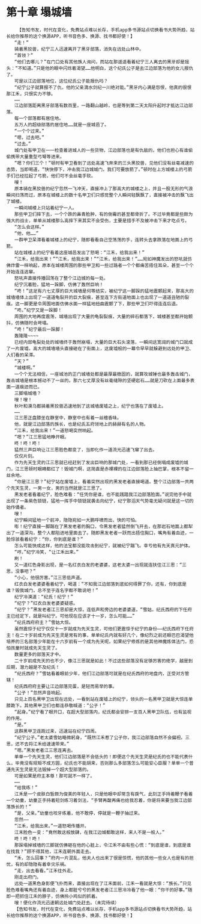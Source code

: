 # 第十章 塌城墙
        【告知书友，时代在变化，免费站点难以长存，手机app多书源站点切换看书大势所趋，站长给你推荐的这个换源APP，听书音色多、换源、找书都好使！】
       “走！”
       骑着黑狡兽，纪宁三人迅速离开了黑牙部落，消失在远处山林中。
       “首领？”
       “他们去哪儿？”在门口处有其他族人询问，而站在那遥遥看着纪宁三人离去的黑牙却是摇头：“不知道。”只是他的眼中闪烁着渴望……他明白，这个纪氏公子是去江边部落为他的女儿报仇了。
       可是以江边部落地位，这位纪氏公子能报仇吗？
       “纪宁公子就算报不了仇，他的父亲滴水剑纪一川绝对能。”黑牙内心满是怨恨，他真的很恨那江禾，只恨实力不够。
       ……
       江边部落距离黑牙部落有数百里，一路翻山越岭，也是等到第二天太阳升起时才抵达江边部落。
       每一个部落都有居住地。
       五万人的超级部落的居住地……就是一座城邑了。
       “一个个过来。”
       “嗯，过去吧。”
       “过去。”
       城门处有甲卫在一一检查着进城人的一些货物，江边部落也是有仇敌的，他们也担心有谁偷偷携带大量重型弓弩等进来。
       “嗯？你们三个！”顿时有甲卫看到了远处高速飞奔来的三头黑狡兽，见他们没有丝毫减速的态势，当即喝道，“快快停下，冲击我江边城城门，我们可要放箭了。”顿时在上方城楼上的弓箭手们已经拉起了弓箭，他们可不会丝毫手软。
       嗖！
       原本骑在黑狡兽的纪宁忽然一飞冲天，直接冲上了那高大的城楼之上，并且一股无形的气浪瞬间扫荡而过，原本在城楼上的数十名甲卫们只感觉整个人瞬间轻飘飘了，直接被冲击的飘飞出了城楼。
       一瞬间城楼上只站着纪宁一人。
       那些甲卫们摔下去，一个个跌的鼻青脸肿，有的倒霉的甚至都骨折了。不过毕竟都是些颇为强大的战士，单单从城楼那么高摔下来其实不会受伤，主要是措手不及被冲击下来才吃点亏。
       “怎么会这样。”
       “他，他……”
       一群甲卫呆滞看着城楼上的纪宁，随即看看自己空荡荡的手，连转头去拿跌落在地面上的弓箭。
       站在城楼上的纪宁看着这座城邑发出了怒喝：“江禾，给我出来！”
       “江禾，给我出来！”“江禾，给我出来！”“江禾，给我出来！”……宛如神魔发出的怒吼就仿佛炸雷一样响起，原本在城楼周围的那些甲卫和一些过路者一个个都痛苦捂住耳朵，甚至一个个开始连连逃窜。
       怒吼声直接传播回荡在了整个江边城的每一处。
       纪宁沉着脸，猛地一跺脚，仿佛了轰然巨响！
       “咚！”这足有六七丈厚的巨大城墙是何等结实，被纪宁这一脚跺的猛地震颤起来，那高大的城墙墙体上出现了一道道龟裂开的巨大裂痕，甚至连下方街道地面上也出现了一道道丑陋的裂痕。这一脚更是令周围地面仿佛水面一样猛地扭曲震颤了下，那些甲卫们吓得连连后退。
       “咚。”纪宁又是一跺脚！
       周围的大地再度震荡，城墙出现了大量的龟裂裂痕，大量的碎石都落下，城楼甚至都开始颤抖，仿佛随时会垮塌。
       “咚！”纪宁最后一跺脚！
       轰隆隆~~~~
       已经内部龟裂处处的城墙终于轰然崩塌，大量的巨大石头滚落，一瞬间这宽阔的城门口就成了一片废墟。高大的城墙墙头直接砸在了街面上，这废墟般的一幕令早早就躲避到远处的甲卫、人们看的呆滞。
       “天？”
       “城楼啊。”
       一个个无法相信，一座城池的正门城墙处都是最厚最稳固的，就算攻城锤也最多轰击城门，轰击城墙是根本撼动不了一丝的。那六七丈厚没有丝毫缝隙的坚硬岩石……就是刀砍在上面最多表面一道痕迹而已。
       三脚塌城墙？
       嗖！嗖！
       秋叶和漠乌都骑着黑狡兽迅速地到了这城墙废墟之上，纪宁也落在了废墟上。
       ……
       江三思正盘膝坐在静室中，静室中也有着一丝檀香味。
       他，就是江边部落的族长，也是纪氏五府领地上的赫赫有名的人物。
       “江禾，给我出来！”一道怒喝突然响起。
       “嗯？”江三思猛地睁开眼。
       咚！咚！咚！
       猛然三声巨响让江三思脸色都变了，当即化作一道流光迅速飞窜了出去。
       仅仅片刻。
       作为先天生灵的江三思就已经赶到了发出巨响的那城门处，一看到那已经倒塌成废墟的城门，江三思顿时眼睛都红了！毁城门啊，这简直是赤裸裸的在江边部落脸上抽巴掌，根本不留一丝余地。
       “你是江三思？”纪宁站在废墟上，看着突然出现的黑发老者直接喝道。整个江边部落一共两个先天生灵，一男一女，男的当然就是江三思了。
       黑发老者看着纪宁，脸色难看：“任凭你是谁，也不能践踏我江边部落脸面。”说完他手中就出现了一条紫色锁链，猛地一挥手中锁链就袭击向纪宁，纪宁那滔天气势毫无疑问就是这一切的始作俑者。
       嗖！
       纪宁瞬间猛地一个前冲，隐隐宛如一大鹏呼啸而出，快的可怕。
       嘭！纪宁直接一脚踹在了黑发老者的胸口，令黑发老者猛然倒飞开去，在那岩石地面上都犁出了一道深沟，整个人都陷进地里面去了。随即黑发老者一跃而出捂住胸口，嘴角有着血迹，一脸惊骇看着纪宁：“你，你到底是谁？”
       怎么可能快成这样，他的法宝都没能攻击到纪宁，就被纪宁踹飞。幸亏他有先天真元护体。
       “哼。”纪宁冷笑，“让江禾出来。”
       刷！
       又一道红色身影出现，是一名红衣白发的老婆婆，这老太婆一出现就连扶住江三思：“三思，没事吧？”
       “小心，他很厉害。”江三思低声道。
       红衣白发老婆婆看着纪宁，喝道：“不知我江边部落到底如何得罪了你，还有，你到底是谁？毁我城门，总不至于连名字都不敢说吧！”
       纪宁冷漠道：“纪氏！纪宁！”
       “纪宁？”红衣白发老婆婆疑惑。
       “纪宁？”黑发老者江三思却是大惊，连低声和旁边的老婆婆道，“雪姑，纪氏西府的下任府主已经定下，就是叫纪宁。可他现在应该才十一岁，怎么可能……”
       “纪氏西府府主？”雪姑大惊。
       虽然震惊于纪宁仅仅十一岁就成为先天生灵，可他们更震惊于纪宁的身份——纪氏西府下任府主！在二十岁前成为先天生灵是常有的事，单单纪氏内就有好几个，像纪烈之前还眼巴巴渴望他培养的三名部落少年能在十六岁前有一个成为先天呢。如果纪宁修炼的是其他神魔炼体法门，恐怕孩童时就成先天生灵了。
       数量更多的部落天才中。
       二十岁前成先天的也不少，像江三思就是如此！不过这些部落没有足够厉害的绝学，越是到后期，潜力越是不及纪氏！
       “纪氏西府？”雪姑看着眼前少年，他们江边部落可就是在纪氏西府的地盘内，正受对方管辖！
       纪氏西府府主要让江边部落完蛋，是轻而易举的事。
       “公子！”忽然声音响起。
       只见上百名黑甲卫出现在远处，一看到站在废墟上的纪宁，领头的一名黑甲卫就是大惊连单膝跪下。其他黑甲卫们也都连恭敬喊道：“公子！”
       “起身。”纪宁看了眼开口，在超大型部落内，纪氏都会安排一支百人黑甲卫队伍，也有监视的作用。
       “是。”
       这群黑甲卫连跑过来，迅速站在纪宁四周。
       “纪宁公子。”老太婆雪姑略微躬身，“既然江禾惹了公子你，我江边部落自然不会偏袒。三思，还不去将江禾给速速带来。”
       “嗯。”黑发老者江三思连离去。
       单单一个先天生灵，他们江边部落是不会低头的！即便这个先天生灵是纪氏的也不能代表什么，毕竟没有规矩不成方圆，纪氏也不能胡来，否则那么多部落怎么可能安心臣服？单单一个普通先天生灵是无法毁掉一个超大型部落的。
       可是如果是府主本尊！那可就不一样了。
       ……
       “给我练！”
       江禾是一个皮肤白皙颇为俊美的年轻人，只是他眼中却常含有戾气，此刻正手持着鞭子看着一个幼童，幼童正手持着短剑练习着剑法，“手臂再酸再痛也给我忍着，你是将来要当我江边部落族长的！”
       “是，父亲。”幼童也咬牙练着，他不敢停，停就是一鞭子抽过来。
       忽然——
       “江禾，给我出来。”一道怒喝传播开。
       江禾脸色一变：“竟然敢这般放肆，在我江边城都敢这样，来人不是一般人。”
       咚！咚！咚！
       那跺塌掉城墙的三脚就仿佛砸在他的心脏上，令江禾不由有些心慌：“到底是谁，到底是谁在找我？”顾不得其他，江禾连朝外面走去。
       “禾，怎么回事？”府内一片混乱，他夫人也出来了很是惊慌，他的其他一些女人也是有的担忧，有的却隐隐有着幸灾乐祸。
       “走，出去看看。”江禾往外走。
       刚走出府门。
       远处一道黑色身影便飞扑而来，直接出现在了江禾面前，江禾一看就是大惊：“族长。”只见脸色难看嘴角还有着血迹，身上都脏兮兮的黑发老者江三思冷冷看了他一眼：“你干的好事。”随即一把抓住江禾的脖子，仿佛拎小鸡似的抓着。
       嗖！便化作流光迅速朝远处城门处赶去。（未完待续）
       【告知书友，时代在变化，免费站点难以长存，手机app多书源站点切换看书大势所趋，站长给你推荐的这个换源APP，听书音色多、换源、找书都好使！】